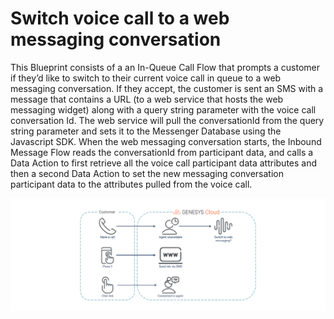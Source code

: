 # Switch voice call to a web messaging conversation

This Blueprint consists of a an In-Queue Call Flow that prompts a customer if they’d like to switch to their current voice call in queue to a web messaging conversation. If they accept, the customer is sent an SMS with a message that contains a URL (to a web service that hosts the web messaging widget) along with a query string parameter with the voice call conversation Id. The web service will pull the conversationId from the query string parameter and sets it to the Messenger Database using the Javascript SDK. When the web messaging conversation starts, the Inbound Message Flow reads the conversationId from participant data, and calls a Data Action to first retrieve all the voice call participant data attributes and then a second Data Action to set the new messaging conversation participant data to the attributes pulled from the voice call.

![Switch Voice to Web Messaging](blueprint/images/overview.png "Switch Voice to Web Messaging")

